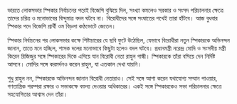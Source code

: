 ভারতে লোকসভার স্পিকার নির্বাচনের পরেই বিজেপি বুঝিয়ে দিল, সংখ্যা কমলেও সরকার ও সংসদ পরিচালনার ক্ষেত্রে তাদের চরিত্র ও মনোভাবের বিন্দুমাত্র বদল ঘটবে না। বিরোধীদের সঙ্গে সংঘাতের পথেই তারা হাঁটবে। আজ বুধবার স্পিকার পদে বিজেপি প্রার্থী ওম বিড়লা কণ্ঠভোটে জেতেন।

স্পিকার নির্বাচনের পর লোকসভার কক্ষে শিষ্টাচারের যে ছবি ফুটে উঠেছিল, যেভাবে বিরোধীরা নতুন স্পিকারকে অভিনন্দন জানান, তাতে মনে হচ্ছিল, শাসক দলের মনোভাবে কিছুটা হলেও বদল ঘটবে। প্রধানমন্ত্রী নরেন্দ্র মোদি ও সংসদীয় মন্ত্রী কিরেন রিজিজুর সঙ্গে স্পিকারের দিকে এগিয়ে যান বিরোধী নেতা রাহুল গান্ধী। স্পিকারকে তাঁরা বসিয়ে দেন নির্দিষ্ট আসনে। মোদির সঙ্গে করমর্দনও করেন রাহুল, যা এতকাল দেখা যায়নি।

শুধু রাহুল নন, স্পিকারকে অভিনন্দন জানান বিরোধী নেতারাও। সেই সঙ্গে আশা করেন যথাযোগ্য সম্মান পাওয়ার, গণতান্ত্রিক পরম্পরা রক্ষার ও সভাকক্ষে বক্তব্য দেওয়ার অধিকারের। একই সঙ্গে স্পিকারকেও সভা পরিচালনার ক্ষেত্রে সহযোগিতার আশ্বাস দেন তাঁরা।
